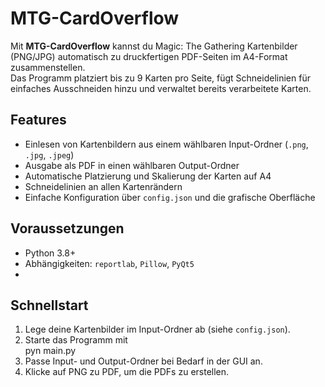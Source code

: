 # MTG-CardOverflow

Mit  **MTG-CardOverflow** kannst du Magic: The Gathering Kartenbilder (PNG/JPG) automatisch zu druckfertigen PDF-Seiten im A4-Format zusammenstellen.  
Das Programm platziert bis zu 9 Karten pro Seite, fügt Schneidelinien für einfaches Ausschneiden hinzu und verwaltet bereits verarbeitete Karten.

## Features

- Einlesen von Kartenbildern aus einem wählbaren Input-Ordner (`.png`, `.jpg`, `.jpeg`)
- Ausgabe als PDF in einen wählbaren Output-Ordner
- Automatische Platzierung und Skalierung der Karten auf A4
- Schneidelinien an allen Kartenrändern
- Einfache Konfiguration über `config.json` und die grafische Oberfläche

## Voraussetzungen

- Python 3.8+
- Abhängigkeiten: `reportlab`, `Pillow`, `PyQt5`
- 

## Schnellstart

1. Lege deine Kartenbilder im Input-Ordner ab (siehe `config.json`).
2. Starte das Programm mit  
   pyn main.py
3. Passe Input- und Output-Ordner bei Bedarf in der GUI an.
4. Klicke auf PNG zu PDF, um die PDFs zu erstellen.
